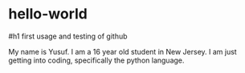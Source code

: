 # hello-world
#h1 first usage and testing of github

My name is Yusuf. I am a 16 year old student in New Jersey. 
I am just getting into coding, specifically the python language.
